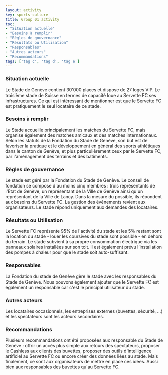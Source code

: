 ```yaml
---
layout: activity
key: sports-culture
title: Group 01 activity
toc:
- "Situation actuelle"
- "Besoins à remplir"
- "Règles de gouvernance"
- "Résultats ou Utilisation"
- "Responsables"
- "Autres acteurs"
- "Recommandations"
tags: ['tag c', 'tag d', 'tag e']
---
```


### Situation actuelle

Le Stade de Genève contient 30'000 places et dispose de 27 loges VIP. Le troisième stade de Suisse en termes de capacité loue au Servette FC ses infrastructures. Ce qui est intéressant de mentionner est que le Servette FC est pratiquement le seul locataire de ce stade.

### Besoins à remplir

Le Stade accueille principalement les matches du Servette FC, mais organise également des matches amicaux et des matches internationaux. Selon les statuts de la Fondation du Stade de Genève, son but est de favoriser la pratique et le développement en général des sports athlétiques dans le canton de Genève, et plus particulièrement ceux par le Servette FC, par l'aménagement des terrains et des batiments.

### Règles de gouvernance

Le stade est géré par la Fondation du Stade de Genève. Le conseil de fondation se compose d'au moins cinq membres : trois représentants de l'Etat de Genève, un représentant de la Ville de Genève ainsi qu'un représentant de la Ville de Lancy. Dans la mesure du possible, ils répondent aux besoins du Servette FC. La gestion des événements revient aux organisateurs. Le stade répond uniquement aux demandes des locataires.

### Résultats ou Utilisation

Le Servette FC représente 95% de l'activité du stade et les 5% restant sont la location du stade - louer les coursives du stade sont possible - en dehors du terrain. Le stade subvient à sa propre consommation électrique via les panneaux solaires installées sur son toit. Il est également prévu l’installation des pompes à chaleur pour que le stade soit auto-suffisant.  

### Responsables

La Fondation du stade de Genève gère le stade avec les responsables du Stade de Genève. Nous pouvons également ajouter que le Servette FC est également un responsable car c'est le principal utilisateur du stade. 

### Autres acteurs

Les locataires occasionnels, les entreprises externes (buvettes, sécurité, ...) et les spectateurs sont les acteurs secondaires.

### Recommandations

Plusieurs recommandations ont été proposées aux responsable du Stade de Genève : offrir un accès plus simple aux retours des spectateurs, proposer le Cashless aux clients des buvettes, proposer des outils d'intelligence artificiel au Servette FC ou encore créer des données liées au stade. Mais finalement, ce sont aux organisateurs de mettre en place ces idées. Aussi bien aux responsables des buvettes qu'au Servette FC.